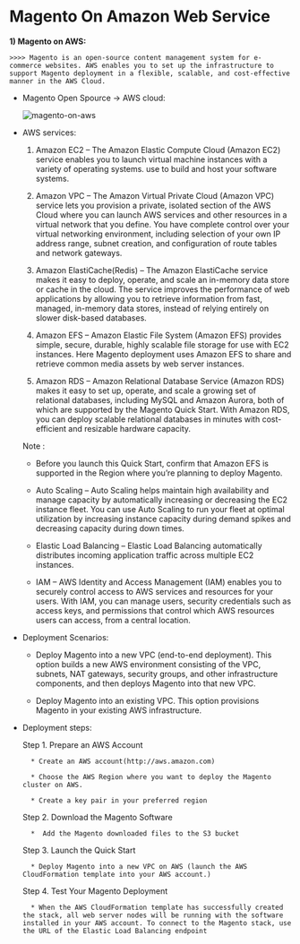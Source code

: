 # Magento On Amazon Web Service

**1) Magento on AWS:**
   
    >>>> Magento is an open-source content management system for e-commerce websites. AWS enables you to set up the infrastructure to support Magento deployment in a flexible, scalable, and cost-effective manner in the AWS Cloud.
         

* Magento Open Spource -> AWS cloud:

    ![magento-on-aws](https://user-images.githubusercontent.com/2525741/122633893-95492e00-d0f8-11eb-875a-0fdf371cfe4c.jpeg)

* AWS services:


    1. Amazon EC2 – The Amazon Elastic Compute Cloud (Amazon EC2) service enables you to launch virtual machine instances with a variety of operating systems. use to build and host your software systems.
    
    2. Amazon VPC – The Amazon Virtual Private Cloud (Amazon VPC) service lets you provision a private, isolated section of the AWS Cloud where you can launch AWS services and other resources in a virtual network that you define. You have complete control over your virtual networking environment, including selection of your own IP address range, subnet creation, and configuration of route tables and network gateways.

    3. Amazon ElastiCache(Redis) – The Amazon ElastiCache service makes it easy to deploy, operate, and scale an in-memory data store or cache in the cloud. The service improves the performance of web applications by allowing you to retrieve information from fast, managed, in-memory data stores, instead of relying entirely on slower disk-based databases.

    4. Amazon EFS – Amazon Elastic File System (Amazon EFS) provides simple, secure, durable, highly scalable file storage for use with EC2 instances. Here Magento deployment uses Amazon EFS to share and retrieve common media assets by web server instances.
    
    5. Amazon RDS – Amazon Relational Database Service (Amazon RDS) makes it easy to set up, operate, and scale a growing set of relational databases, including MySQL and Amazon Aurora, both of which are supported by the Magento Quick Start. With Amazon RDS, you can deploy scalable relational databases in minutes with cost-efficient and resizable hardware capacity.

    Note :

    * Before you launch this Quick Start, confirm that Amazon EFS is supported in the Region where you’re planning to deploy Magento.
    
    * Auto Scaling – Auto Scaling helps maintain high availability and manage capacity by automatically increasing or decreasing the EC2 instance fleet. You can use Auto Scaling to run your fleet at optimal utilization by increasing instance capacity during demand spikes and decreasing capacity during down times.

    * Elastic Load Balancing – Elastic Load Balancing automatically distributes incoming application traffic across multiple EC2 instances.
    
    * IAM – AWS Identity and Access Management (IAM) enables you to securely control access to AWS services and resources for your users. With IAM, you can manage users, security credentials such as access keys, and permissions that control which AWS resources users can access, from a central location.


* Deployment Scenarios:


    * Deploy Magento into a new VPC (end-to-end deployment). This option builds a new AWS environment consisting of the VPC, subnets, NAT gateways, security groups, and other infrastructure components, and then deploys Magento into that new VPC.

    * Deploy Magento into an existing VPC. This option provisions Magento in your existing AWS infrastructure.

* Deployment steps:

    Step 1. Prepare an AWS Account

    
        * Create an AWS account(http://aws.amazon.com)
        
        * Choose the AWS Region where you want to deploy the Magento cluster on AWS.
  
        * Create a key pair in your preferred region


   Step 2. Download the Magento Software

        *  Add the Magento downloaded files to the S3 bucket

   
   Step 3. Launch the Quick Start
        
        * Deploy Magento into a new VPC on AWS (launch the AWS CloudFormation template into your AWS account.)

   Step 4. Test Your Magento Deployment 
    
        * When the AWS CloudFormation template has successfully created the stack, all web server nodes will be running with the software installed in your AWS account. To connect to the Magento stack, use the URL of the Elastic Load Balancing endpoint